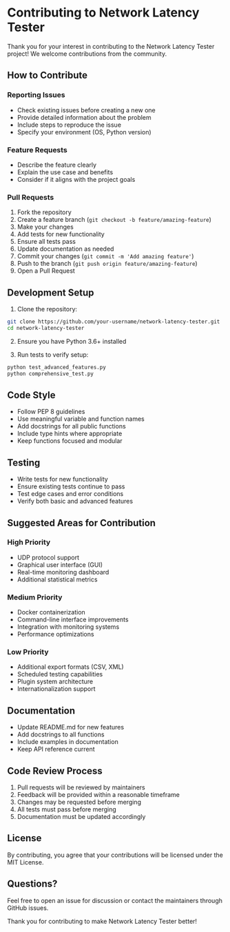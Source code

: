 # Contributing to Network Latency Tester

Thank you for your interest in contributing to the Network Latency Tester project! We welcome contributions from the community.

## How to Contribute

### Reporting Issues
- Check existing issues before creating a new one
- Provide detailed information about the problem
- Include steps to reproduce the issue
- Specify your environment (OS, Python version)

### Feature Requests
- Describe the feature clearly
- Explain the use case and benefits
- Consider if it aligns with the project goals

### Pull Requests
1. Fork the repository
2. Create a feature branch (`git checkout -b feature/amazing-feature`)
3. Make your changes
4. Add tests for new functionality
5. Ensure all tests pass
6. Update documentation as needed
7. Commit your changes (`git commit -m 'Add amazing feature'`)
8. Push to the branch (`git push origin feature/amazing-feature`)
9. Open a Pull Request

## Development Setup

1. Clone the repository:
```bash
git clone https://github.com/your-username/network-latency-tester.git
cd network-latency-tester
```

2. Ensure you have Python 3.6+ installed

3. Run tests to verify setup:
```bash
python test_advanced_features.py
python comprehensive_test.py
```

## Code Style

- Follow PEP 8 guidelines
- Use meaningful variable and function names
- Add docstrings for all public functions
- Include type hints where appropriate
- Keep functions focused and modular

## Testing

- Write tests for new functionality
- Ensure existing tests continue to pass
- Test edge cases and error conditions
- Verify both basic and advanced features

## Suggested Areas for Contribution

### High Priority
- UDP protocol support
- Graphical user interface (GUI)
- Real-time monitoring dashboard
- Additional statistical metrics

### Medium Priority
- Docker containerization
- Command-line interface improvements
- Integration with monitoring systems
- Performance optimizations

### Low Priority
- Additional export formats (CSV, XML)
- Scheduled testing capabilities
- Plugin system architecture
- Internationalization support

## Documentation

- Update README.md for new features
- Add docstrings to all functions
- Include examples in documentation
- Keep API reference current

## Code Review Process

1. Pull requests will be reviewed by maintainers
2. Feedback will be provided within a reasonable timeframe
3. Changes may be requested before merging
4. All tests must pass before merging
5. Documentation must be updated accordingly

## License

By contributing, you agree that your contributions will be licensed under the MIT License.

## Questions?

Feel free to open an issue for discussion or contact the maintainers through GitHub issues.

Thank you for contributing to make Network Latency Tester better!
